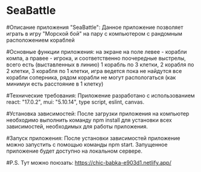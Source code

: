 # SeaBattle

#Описание приложения "SeaBattle":
Данное приложение позволяет играть в игру "Морской бой" на пару с компьютером с рандомным расположением кораблей

#Основные функции приложения:
на экране на поле левее - корабли компа, а правее - игрока, и соответственно поочередные выстрелы, всего есть (выставленных в линию) 1 корабль по 3 клетки, 2 корабля по 2 клетки, 3 корабля по 1 клетки, игра ведется пока не найдутся все корабли соперника, рядом корабли не могут распологаться (как минимуи есть расстояние в 1 клетку)

#Технические требования:
Приложение разработано с использованием react: "17.0.2", mui: "5.10.14", type script, eslint, canvas.

#Установка зависимостей:
После загрузки приложения на компьютер необходимо выполнить команду npm install для установки всех зависимостей, необходимых для работы приложения.

#Запуск приложения:
После установки зависимостей приложение можно запустить с помощью команды npm start. Запущенное приложение будет доступно на локальном сервере.

#P.S.
Тут можно поюзать: https://chic-babka-e903d1.netlify.app/

